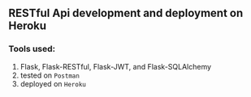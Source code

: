 ## RESTful Api development and deployment on Heroku

### Tools used:
1. Flask, Flask-RESTful, Flask-JWT, and Flask-SQLAlchemy
1. tested on `Postman`
1. deployed on `Heroku`